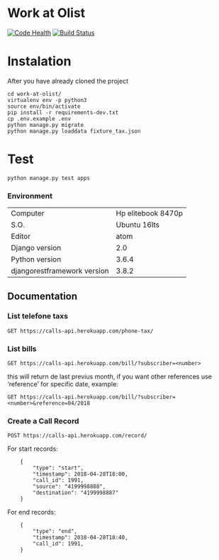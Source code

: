 # Work at Olist
[![Code Health](https://landscape.io/github/GuilhermeVBeira/work-at-olist/master/landscape.svg?style=flat)](https://landscape.io/github/GuilhermeVBeira/work-at-olist/master)
[![Build Status](https://travis-ci.org/GuilhermeVBeira/work-at-olist.svg?branch=master)](https://travis-ci.org/GuilhermeVBeira/work-at-olist)

# Instalation
After you have already cloned the project
```console
cd work-at-olist/
virtualenv env -p python3
source env/bin/activate
pip install -r requirements-dev.txt
cp .env.example .env
python manage.py migrate
python manage.py loaddata fixture_tax.json
```

# Test
```
python manage.py test apps
```

### Environment

|   |    |
|---|---|
|  Computer |   Hp elitebook 8470p |
|  S.O. | Ubuntu 16lts  |
|  Editor | atom  |
|  Django version| 2.0  |
|  Python version | 3.6.4  |
|  djangorestframework version | 3.8.2 |




## Documentation


### List telefone taxs
`GET https://calls-api.herokuapp.com/phone-tax/`

### List bills
`GET https://calls-api.herokuapp.com/bill/?subscriber=<number>`

this will return de last previus month, if you want other references use ‘reference’ for specific date,
example:

`GET https://calls-api.herokuapp.com/bill/?subscriber=<number>&reference=04/2018`

### Create a Call Record
`POST https://calls-api.herokuapp.com/record/`

For start records:
```
    {
        "type": "start",
        "timestamp": 2018-04-28T18:00,
        "call_id": 1991,
        "source": "4199998888",
        "destination": "4199998887"
    }
```

For end records:
```
    {
        "type": "end",
        "timestamp": 2018-04-28T18:40,
        "call_id": 1991,
    }
```

